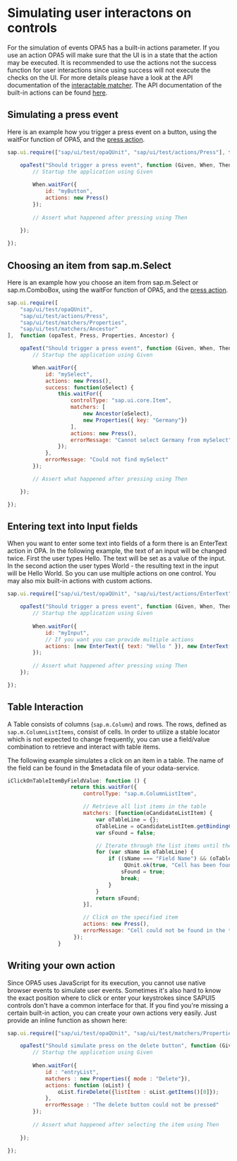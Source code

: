 # Simulating user interactons on controls

For the simulation of events OPA5 has a built-in actions parameter.
If you use an action OPA5 will make sure that the UI is in a state that the action may be executed.
It is recommended to use the actions not the success function for user interactions since using success will not execute the checks on the UI.
For more details please have a look at the API documentation of the [interactable matcher](https://openui5.hana.ondemand.com/#docs/api/symbols/sap.ui.test.matchers.Interactable.html).
The API documentation of the built-in actions can be found [here](https://openui5.hana.ondemand.com/#docs/api/symbols/sap.ui.test.actions.html).

## Simulating a press event
Here is an example how you trigger a press event on a button, using the waitFor function of OPA5, and the [press action](https://openui5.hana.ondemand.com/#docs/api/symbols/sap.ui.test.actions.Press.html).


```javascript
sap.ui.require(["sap/ui/test/opaQUnit", "sap/ui/test/actions/Press"], function (opaTest, Press) {

    opaTest("Should trigger a press event", function (Given, When, Then) {
        // Startup the application using Given
        
        When.waitFor({
            id: "myButton",
            actions: new Press()
        });
        
        // Assert what happened after pressing using Then
    
    });

});
```

## Choosing an item from sap.m.Select
Here is an example how you choose an item from sap.m.Select or sap.m.ComboBox, using the waitFor function of OPA5, and the [press action](https://openui5.hana.ondemand.com/#docs/api/symbols/sap.ui.test.actions.Press.html).

```javascript
sap.ui.require([
    "sap/ui/test/opaQUnit",
    "sap/ui/test/actions/Press",
    "sap/ui/test/matchers/Properties",
    "sap/ui/test/matchers/Ancestor"
],  function (opaTest, Press, Properties, Ancestor) {

    opaTest("Should trigger a press event", function (Given, When, Then) {
        // Startup the application using Given

        When.waitFor({
            id: "mySelect",
            actions: new Press(),
            success: function(oSelect) {
                this.waitFor({
                    controlType: "sap.ui.core.Item",
                    matchers: [
                        new Ancestor(oSelect),
                        new Properties({ key: "Germany"})
                    ],
                    actions: new Press(),
                    errorMessage: "Cannot select Germany from mySelect"
                });
            },
            errorMessage: "Could not find mySelect"
        });

        // Assert what happened after pressing using Then

    });

});
```

## Entering text into Input fields

When you want to enter some text into fields of a form there is an EnterText action in OPA.
In the following example, the text of an input will be changed twice.
First the user types Hello. The text will be set as a value of the input.
In the second action the user types World - the resulting text in the input will be Hello World.
So you can use multiple actions on one control. You may also mix built-in actions with custom actions.

```javascript
sap.ui.require(["sap/ui/test/opaQUnit", "sap/ui/test/actions/EnterText"], function (opaTest, EnterText) {

    opaTest("Should trigger a press event", function (Given, When, Then) {
        // Startup the application using Given
        
        When.waitFor({
            id: "myInput",
            // If you want you can provide multiple actions
            actions: [new EnterText({ text: "Hello " }), new EnterText({ text: " World" })
        });
        
        // Assert what happened after pressing using Then
    });

});
```

## Table Interaction

A Table consists of columns (`sap.m.Column`) and rows. The rows, defined as `sap.m.ColumnListItems`,
consist of cells. In order to utilize a stable locator which is not expected to change frequently,
you can use a field/value combination to retrieve and interact with table items.

The following example simulates a click on an item in a table. The name of the field can be found in
the $metadata file of your odata-service.

```javascript
iClickOnTableItemByFieldValue: function () {
                    return this.waitFor({
                        controlType: "sap.m.ColumnListItem",

                        // Retrieve all list items in the table
                        matchers: [function(oCandidateListItem) {
                            var oTableLine = {};
                            oTableLine = oCandidateListItem.getBindingContext().getObject();
                            var sFound = false;

                            // Iterate through the list items until the specified cell is found
                            for (var sName in oTableLine) {
                                if ((sName === "Field Name") && (oTableLine[sName].toString() === "Cell Value")) {
                                     QUnit.ok(true, "Cell has been found");
                                    sFound = true;
                                    break;
                                }
                            }
                            return sFound;
                        }],

                        // Click on the specified item
                        actions: new Press(),
                        errorMessage: "Cell could not be found in the table"
                     });
                }
```

## Writing your own action

Since OPA5 uses JavaScript for its execution, you cannot use native browser events to simulate user events.
Sometimes it's also hard to know the exact position where to click or enter your keystrokes since SAPUI5 controls don't have a common interface for that.
If you find you're missing a certain built-in action, you can create your own actions very easily.
Just provide an inline function as shown here:

```javascript
sap.ui.require(["sap/ui/test/opaQUnit", "sap/ui/test/matchers/Properties"], function (opaTest, Properties) {

    opaTest("Should simulate press on the delete button", function (Given, When, Then) {
        // Startup the application using Given
        
        When.waitFor({
            id : "entryList",
            matchers : new Properties({ mode : "Delete"}),
            actions: function (oList) {
                oList.fireDelete({listItem : oList.getItems()[0]});
            },
            errorMessage : "The delete button could not be pressed"
        });
        
        // Assert what happened after selecting the item using Then
    
    });

});
```

